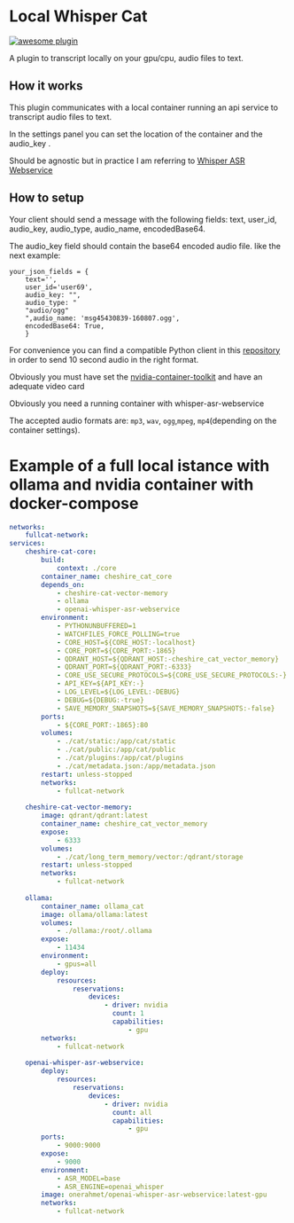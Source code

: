 # Local Whisper Cat
[![awesome plugin](https://custom-icon-badges.demolab.com/static/v1?label=&message=awesome+plugin&color=F4F4F5&style=for-the-badge&logo=cheshire_cat_black)](https://)

A plugin to transcript locally on your gpu/cpu, audio files to text.

## How it works

This plugin communicates with a local container running an api service to transcript audio files to text.

In the settings panel you can set the location of the container and the audio_key . 

Should be agnostic but in practice I am referring to [Whisper ASR Webservice](https://github.com/ahmetoner/whisper-asr-webservice)

## How to setup

Your client should send a message with the following fields: text, user_id, audio_key, audio_type, audio_name, encodedBase64. 

The audio_key field should contain the base64 encoded audio file.
like the next example:

    your_json_fields = {
        text='',
        user_id='user69',
        audio_key: "",
        audio_type: "
        "audio/ogg"
        ",audio_name: 'msg45430839-160807.ogg',
        encodedBase64: True,
        }
For convenience you can find a compatible Python client in this [repository](https://github.com/LorenzoSiena/chatty) in order to send 10 second audio in the right format.

Obviously you must have set the [nvidia-container-toolkit](https://github.com/NVIDIA/nvidia-container-toolkit) and have an adequate video card

Obviously you need a running container with whisper-asr-webservice

The accepted audio formats are: `mp3`, `wav`, `ogg`,`mpeg`, `mp4`(depending on the container settings).

# Example of a full local istance with ollama and nvidia container with docker-compose

```yaml
networks:
    fullcat-network:
services:
    cheshire-cat-core:
        build:
            context: ./core
        container_name: cheshire_cat_core
        depends_on:
            - cheshire-cat-vector-memory
            - ollama
            - openai-whisper-asr-webservice
        environment:
            - PYTHONUNBUFFERED=1
            - WATCHFILES_FORCE_POLLING=true
            - CORE_HOST=${CORE_HOST:-localhost}
            - CORE_PORT=${CORE_PORT:-1865}
            - QDRANT_HOST=${QDRANT_HOST:-cheshire_cat_vector_memory}
            - QDRANT_PORT=${QDRANT_PORT:-6333}
            - CORE_USE_SECURE_PROTOCOLS=${CORE_USE_SECURE_PROTOCOLS:-}
            - API_KEY=${API_KEY:-}
            - LOG_LEVEL=${LOG_LEVEL:-DEBUG}
            - DEBUG=${DEBUG:-true}
            - SAVE_MEMORY_SNAPSHOTS=${SAVE_MEMORY_SNAPSHOTS:-false}
        ports:
            - ${CORE_PORT:-1865}:80
        volumes:
            - ./cat/static:/app/cat/static
            - ./cat/public:/app/cat/public
            - ./cat/plugins:/app/cat/plugins
            - ./cat/metadata.json:/app/metadata.json
        restart: unless-stopped
        networks:
            - fullcat-network
            
    cheshire-cat-vector-memory:
        image: qdrant/qdrant:latest
        container_name: cheshire_cat_vector_memory
        expose:
            - 6333
        volumes:
            - ./cat/long_term_memory/vector:/qdrant/storage
        restart: unless-stopped
        networks:
            - fullcat-network
            
    ollama:
        container_name: ollama_cat
        image: ollama/ollama:latest
        volumes:
            - ./ollama:/root/.ollama
        expose:
            - 11434
        environment:
            - gpus=all
        deploy:
            resources:
                reservations:
                    devices:
                        - driver: nvidia
                          count: 1
                          capabilities:
                              - gpu
        networks:
            - fullcat-network
            
    openai-whisper-asr-webservice:
        deploy:
            resources:
                reservations:
                    devices:
                        - driver: nvidia
                          count: all
                          capabilities:
                              - gpu
        ports:
            - 9000:9000
        expose:
            - 9000
        environment:
            - ASR_MODEL=base
            - ASR_ENGINE=openai_whisper
        image: onerahmet/openai-whisper-asr-webservice:latest-gpu
        networks:
            - fullcat-network

```

